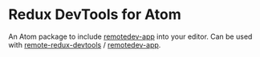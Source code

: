 # Redux DevTools for Atom

An Atom package to include [remotedev-app](https://github.com/zalmoxisus/remotedev-app) into your editor. Can be used with [remote-redux-devtools](https://github.com/zalmoxisus/remote-redux-devtools) / [remotedev-app](https://github.com/zalmoxisus/remotedev-app).
